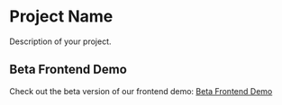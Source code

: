# Project Name

Description of your project.

## Beta Frontend Demo

Check out the beta version of our frontend demo: [Beta Frontend Demo](https://rouletteeth.netlify.app/)
